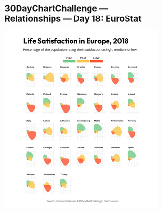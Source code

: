# 30DayChartChallenge — Relationships — Day 18: EuroStat

![Life Satisfaction](https://github.com/imagineazhar/30DayChartChallenge2023/blob/main/18-eurostat/life_satis.png)

